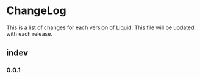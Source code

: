 # ChangeLog

This is a list of changes for each version of Liquid. This file will be updated with each release.

## indev

### 0.0.1
